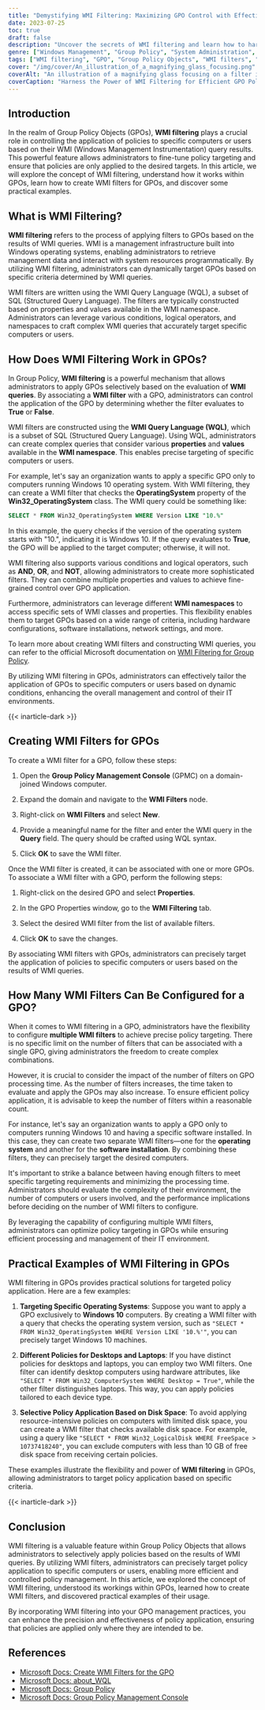 ```yaml
---
title: "Demystifying WMI Filtering: Maximizing GPO Control with Effective Techniques"
date: 2023-07-25
toc: true
draft: false
description: "Uncover the secrets of WMI filtering and learn how to harness its power to enhance Group Policy Object (GPO) control, with practical examples and best practices."
genre: ["Windows Management", "Group Policy", "System Administration", "Network Management", "IT Infrastructure", "Policy Management", "IT Governance", "IT Automation", "Active Directory", "Security Compliance"]
tags: ["WMI filtering", "GPO", "Group Policy Objects", "WMI filters", "policy targeting", "WMI queries", "Windows Management Instrumentation", "GPO control", "Group Policy Management Console", "WMI Query Language", "policy application", "WQL", "fine-tune policies", "policy management", "system resources", "policy targeting examples", "system administration", "network management", "IT infrastructure management", "IT automation", "active directory management", "security compliance", "policy control techniques", "policy management best practices", "policy filtering", "GPO control strategies", "GPO security", "WMI filtering benefits", "WMI filtering implementation", "WMI filtering best practices"]
cover: "/img/cover/An_illustration_of_a_magnifying_glass_focusing.png"
coverAlt: "An illustration of a magnifying glass focusing on a filter icon, representing the power of WMI filtering in GPOs."
coverCaption: "Harness the Power of WMI Filtering for Efficient GPO Policy Targeting!"
---
```


##  Introduction

In the realm of Group Policy Objects (GPOs), **WMI filtering** plays a crucial role in controlling the application of policies to specific computers or users based on their WMI (Windows Management Instrumentation) query results. This powerful feature allows administrators to fine-tune policy targeting and ensure that policies are only applied to the desired targets. In this article, we will explore the concept of WMI filtering, understand how it works within GPOs, learn how to create WMI filters for GPOs, and discover some practical examples.

## What is WMI Filtering?

**WMI filtering** refers to the process of applying filters to GPOs based on the results of WMI queries. WMI is a management infrastructure built into Windows operating systems, enabling administrators to retrieve management data and interact with system resources programmatically. By utilizing WMI filtering, administrators can dynamically target GPOs based on specific criteria determined by WMI queries.

WMI filters are written using the WMI Query Language (WQL), a subset of SQL (Structured Query Language). The filters are typically constructed based on properties and values available in the WMI namespace. Administrators can leverage various conditions, logical operators, and namespaces to craft complex WMI queries that accurately target specific computers or users.

## How Does WMI Filtering Work in GPOs?

In Group Policy, **WMI filtering** is a powerful mechanism that allows administrators to apply GPOs selectively based on the evaluation of **WMI queries**. By associating a **WMI filter** with a GPO, administrators can control the application of the GPO by determining whether the filter evaluates to **True** or **False**.

WMI filters are constructed using the **WMI Query Language (WQL)**, which is a subset of SQL (Structured Query Language). Using WQL, administrators can create complex queries that consider various **properties** and **values** available in the **WMI namespace**. This enables precise targeting of specific computers or users.

For example, let's say an organization wants to apply a specific GPO only to computers running Windows 10 operating system. With WMI filtering, they can create a WMI filter that checks the **OperatingSystem** property of the **Win32_OperatingSystem** class. The WMI query could be something like:

```sql
SELECT * FROM Win32_OperatingSystem WHERE Version LIKE "10.%"
```

In this example, the query checks if the version of the operating system starts with "10.", indicating it is Windows 10. If the query evaluates to **True**, the GPO will be applied to the target computer; otherwise, it will not.

WMI filtering also supports various conditions and logical operators, such as **AND**, **OR**, and **NOT**, allowing administrators to create more sophisticated filters. They can combine multiple properties and values to achieve fine-grained control over GPO application.

Furthermore, administrators can leverage different **WMI namespaces** to access specific sets of WMI classes and properties. This flexibility enables them to target GPOs based on a wide range of criteria, including hardware configurations, software installations, network settings, and more.

To learn more about creating WMI filters and constructing WMI queries, you can refer to the official Microsoft documentation on [WMI Filtering for Group Policy](https://learn.microsoft.com/en-us/previous-versions/windows/desktop/Policy/filtering-the-scope-of-a-gpo).

By utilizing WMI filtering in GPOs, administrators can effectively tailor the application of GPOs to specific computers or users based on dynamic conditions, enhancing the overall management and control of their IT environments.

{{< inarticle-dark >}}

##  Creating WMI Filters for GPOs

To create a WMI filter for a GPO, follow these steps:

1. Open the **Group Policy Management Console** (GPMC) on a domain-joined Windows computer.

2. Expand the domain and navigate to the **WMI Filters** node.

3. Right-click on **WMI Filters** and select **New**.

4. Provide a meaningful name for the filter and enter the WMI query in the **Query** field. The query should be crafted using WQL syntax.

5. Click **OK** to save the WMI filter.

Once the WMI filter is created, it can be associated with one or more GPOs. To associate a WMI filter with a GPO, perform the following steps:

1. Right-click on the desired GPO and select **Properties**.

2. In the GPO Properties window, go to the **WMI Filtering** tab.

3. Select the desired WMI filter from the list of available filters.

4. Click **OK** to save the changes.

By associating WMI filters with GPOs, administrators can precisely target the application of policies to specific computers or users based on the results of WMI queries.

## How Many WMI Filters Can Be Configured for a GPO?

When it comes to WMI filtering in a GPO, administrators have the flexibility to configure **multiple WMI filters** to achieve precise policy targeting. There is no specific limit on the number of filters that can be associated with a single GPO, giving administrators the freedom to create complex combinations.

However, it is crucial to consider the impact of the number of filters on GPO processing time. As the number of filters increases, the time taken to evaluate and apply the GPOs may also increase. To ensure efficient policy application, it is advisable to keep the number of filters within a reasonable count.

For instance, let's say an organization wants to apply a GPO only to computers running Windows 10 and having a specific software installed. In this case, they can create two separate WMI filters—one for the **operating system** and another for the **software installation**. By combining these filters, they can precisely target the desired computers.

It's important to strike a balance between having enough filters to meet specific targeting requirements and minimizing the processing time. Administrators should evaluate the complexity of their environment, the number of computers or users involved, and the performance implications before deciding on the number of WMI filters to configure.

By leveraging the capability of configuring multiple WMI filters, administrators can optimize policy targeting in GPOs while ensuring efficient processing and management of their IT environment.

## Practical Examples of WMI Filtering in GPOs

WMI filtering in GPOs provides practical solutions for targeted policy application. Here are a few examples:

1. **Targeting Specific Operating Systems**: Suppose you want to apply a GPO exclusively to **Windows 10** computers. By creating a WMI filter with a query that checks the operating system version, such as `"SELECT * FROM Win32_OperatingSystem WHERE Version LIKE '10.%'"`, you can precisely target Windows 10 machines.

2. **Different Policies for Desktops and Laptops**: If you have distinct policies for desktops and laptops, you can employ two WMI filters. One filter can identify desktop computers using hardware attributes, like `"SELECT * FROM Win32_ComputerSystem WHERE Desktop = True"`, while the other filter distinguishes laptops. This way, you can apply policies tailored to each device type.

3. **Selective Policy Application Based on Disk Space**: To avoid applying resource-intensive policies on computers with limited disk space, you can create a WMI filter that checks available disk space. For example, using a query like `"SELECT * FROM Win32_LogicalDisk WHERE FreeSpace > 10737418240"`, you can exclude computers with less than 10 GB of free disk space from receiving certain policies.

These examples illustrate the flexibility and power of **WMI filtering** in GPOs, allowing administrators to target policy application based on specific criteria.

{{< inarticle-dark >}}

##  Conclusion

WMI filtering is a valuable feature within Group Policy Objects that allows administrators to selectively apply policies based on the results of WMI queries. By utilizing WMI filters, administrators can precisely target policy application to specific computers or users, enabling more efficient and controlled policy management. In this article, we explored the concept of WMI filtering, understood its workings within GPOs, learned how to create WMI filters, and discovered practical examples of their usage.

By incorporating WMI filtering into your GPO management practices, you can enhance the precision and effectiveness of policy application, ensuring that policies are applied only where they are intended to be.

##  References

- [Microsoft Docs: Create WMI Filters for the GPO](https://learn.microsoft.com/en-us/windows/security/operating-system-security/network-security/windows-firewall/create-wmi-filters-for-the-gpo)
- [Microsoft Docs: about_WQL](https://learn.microsoft.com/en-us/powershell/module/microsoft.powershell.core/about/about_wql?view=powershell-5.1)
- [Microsoft Docs: Group Policy](https://learn.microsoft.com/en-us/previous-versions/windows/desktop/policy/group-policy-objects)
- [Microsoft Docs: Group Policy Management Console](https://learn.microsoft.com/en-us/previous-versions/windows/it-pro/windows-server-2012-R2-and-2012/dn265969(v=ws.11))
